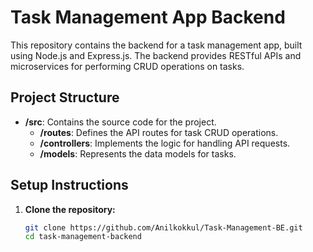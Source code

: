 # Task Management App Backend

This repository contains the backend for a task management app, built using Node.js and Express.js. The backend provides RESTful APIs and microservices for performing CRUD operations on tasks.

## Project Structure

- **/src**: Contains the source code for the project.
  - **/routes**: Defines the API routes for task CRUD operations.
  - **/controllers**: Implements the logic for handling API requests.
  - **/models**: Represents the data models for tasks.

## Setup Instructions

1. **Clone the repository:**
   ```bash
   git clone https://github.com/Anilkokkul/Task-Management-BE.git
   cd task-management-backend
   ```
